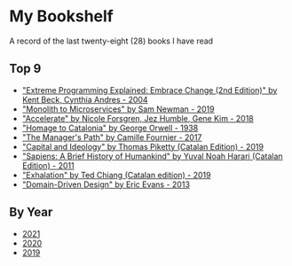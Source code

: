 # My Bookshelf

A record of the last twenty-eight (28) books I have read

## Top 9
- ["Extreme Programming Explained: Embrace Change (2nd Edition)" by Kent Beck, Cynthia Andres - 2004]
- ["Monolith to Microservices" by Sam Newman - 2019]
- ["Accelerate" by Nicole Forsgren, Jez Humble, Gene Kim - 2018]
- ["Homage to Catalonia" by George Orwell - 1938]
- ["The Manager's Path" by Camille Fournier - 2017]
- ["Capital and Ideology" by Thomas Piketty (Catalan Edition) - 2019]
- ["Sapiens: A Brief History of Humankind" by Yuval Noah Harari (Catalan Edition) - 2011]
- ["Exhalation" by Ted Chiang (Catalan edition) - 2019]
- ["Domain-Driven Design" by Eric Evans - 2013]

## By Year
- [2021]
- [2020]
- [2019]

[2021]: https://github.com/rjar2020/book-club/blob/main/2021/readme.md
[2020]: https://github.com/rjar2020/book-club/blob/main/2020/readme.md
[2019]: https://github.com/rjar2020/book-club/blob/main/2019/readme.md
["Accelerate" by Nicole Forsgren, Jez Humble, Gene Kim - 2018]:https://books.google.es/books/about/Accelerate.html?id=85XHAQAACAAJ&redir_esc=y
["The Manager's Path" by Camille Fournier - 2017]:https://www.oreilly.com/library/view/the-managers-path/9781491973882/
["Domain-Driven Design" by Eric Evans - 2013]:https://www.oreilly.com/library/view/domain-driven-design-tackling/0321125215/
["Homage to Catalonia" by George Orwell - 1938]:https://g.co/kgs/3FrZ4D
["Extreme Programming Explained: Embrace Change (2nd Edition)" by Kent Beck, Cynthia Andres - 2004]:https://g.co/kgs/xQCe1p
["Capital and Ideology" by Thomas Piketty (Catalan Edition) - 2019]:https://g.co/kgs/Mg5afw
["Sapiens: A Brief History of Humankind" by Yuval Noah Harari (Catalan Edition) - 2011]:https://g.co/kgs/YGWdCF
["Exhalation" by Ted Chiang (Catalan edition) - 2019]:https://www.goodreads.com/en/book/show/41160292-exhalation
["Monolith to Microservices" by Sam Newman - 2019]:https://g.co/kgs/WAB9Fe